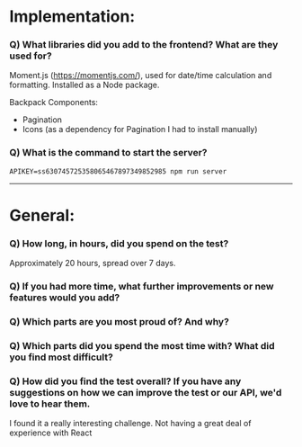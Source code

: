 # Implementation:

### Q) What libraries did you add to the frontend? What are they used for?

Moment.js (https://momentjs.com/), used for date/time calculation and formatting. Installed as a Node package.

Backpack Components:
* Pagination
* Icons (as a dependency for Pagination I had to install manually)

### Q) What is the command to start the server?

`APIKEY=ss630745725358065467897349852985 npm run server`

---

# General:

### Q) How long, in hours, did you spend on the test?

Approximately 20 hours, spread over 7 days.

### Q) If you had more time, what further improvements or new features would you add?



### Q) Which parts are you most proud of? And why?



### Q) Which parts did you spend the most time with? What did you find most difficult?



### Q) How did you find the test overall? If you have any suggestions on how we can improve the test or our API, we'd love to hear them.

I found it a really interesting challenge. Not having a great deal of experience with React
